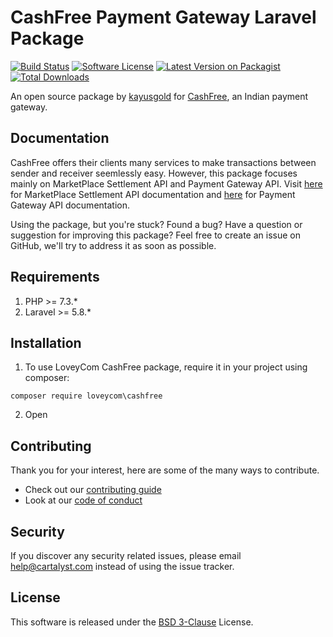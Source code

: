# CashFree Payment Gateway Laravel Package

[![Build Status][icon-travis]][link-travis]
[![Software License][icon-license]][link-license]
[![Latest Version on Packagist][icon-version]][link-packagist]
[![Total Downloads][icon-downloads]][link-packagist]

An open source package by [kayusgold](https://plustech.com.ng) for [CashFree](https://cashfree.com), an Indian payment gateway.

## Documentation

CashFree offers their clients many services to make transactions between sender and receiver seemlessly easy. However, this package focuses mainly on MarketPlace Settlement API and Payment Gateway API. Visit [here](http://docs.cashfree.com/docs/ces/guide/) for MarketPlace Settlement API documentation and [here](https://docs.cashfree.com/docs/rest/guide/) for Payment Gateway API documentation.

Using the package, but you're stuck? Found a bug? Have a question or suggestion for improving this package? Feel free to create an issue on GitHub, we'll try to address it as soon as possible.

## Requirements 

1. PHP >= 7.3.*
2. Laravel >= 5.8.*

## Installation

1. To use LoveyCom CashFree package, require it in your project using composer:
```
composer require loveycom\cashfree
```

2. Open 

## Contributing

Thank you for your interest, here are some of the many ways to contribute.

- Check out our [contributing guide](/.github/CONTRIBUTING.md)
- Look at our [code of conduct](/.github/CODE_OF_CONDUCT.md)

## Security

If you discover any security related issues, please email help@cartalyst.com instead of using the issue tracker.

## License

This software is released under the [BSD 3-Clause](LICENSE) License.

[link-docs]:      https://cartalyst.com/manual/stripe-laravel
[link-travis]:    https://travis-ci.org/cartalyst/stripe-laravel
[link-license]:   https://opensource.org/licenses/MIT
[link-packagist]: https://packagist.org/packages/cartalyst/stripe-laravel

[icon-travis]:    https://travis-ci.org/cartalyst/stripe-laravel.svg?branch=11.0
[icon-license]:   https://poser.pugx.org/cartalyst/stripe-laravel/license
[icon-version]:   https://poser.pugx.org/cartalyst/stripe-laravel/version
[icon-downloads]: https://poser.pugx.org/cartalyst/stripe-laravel/downloads
